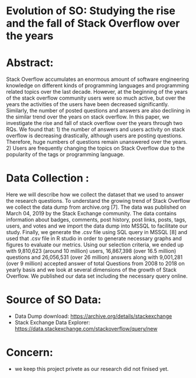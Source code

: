 # Evolution of SO: Studying the rise and the fall of Stack Overflow over the years

# Abstract:
Stack Overflow accumulates an enormous amount of software engineering knowledge on different kinds of programming languages and programming related topics over the last decade. However, at the beginning of the years of the stack overflow community users were so much active, but over the years the activities of the users have been decreased significantly. Similarly, the number of posted questions and answers are also declining in the similar trend over the years on stack overflow. In this paper, we investigate the rise and fall of stack overflow over the years through two RQs. We found that: 1) the number of answers and users activity on stack overflow is decreasing drastically, although users are posting questions. Therefore, huge numbers of questions remain unanswered over the years. 2) Users are frequently changing the topics on Stack Overflow due to the popularity of the tags or programming language.

# Data Collection :
Here we will describe how we collect the dataset that we used to answer the research questions. To understand the growing trend of Stack Overflow we collect the data dump from archive.org [7]. The data was published on March 04, 2019 by the Stack Exchange community. The data contains information about badges, comments, post history, post links, posts, tags, users, and votes and we import the data dump into MSSQL to facilitate our study. Finally, we generate the .csv file using SQL query in MSSQL [8] and used that .csv file in R studio in order to generate necessary graphs and figures to evaluate our metrics. Using our selection criteria, we ended up with 9,810,623 (around 10 million) users, 16,867,398 (over 16.5 million) questions and 26,056,531 (over 26 million) answers along with 9,001,281 (over 9 million) accepted answer of total Questions from 2008 to 2018 on yearly basis and we look at several dimensions of the growth of Stack Overflow. We published our data set including the necessary query online.

# Source of SO Data:
- Data Dump download: https://archive.org/details/stackexchange
- Stack Exchange Data Explorer: https://data.stackexchange.com/stackoverflow/query/new

# Concern:
- we keep this project privete as our research did not finised yet.
